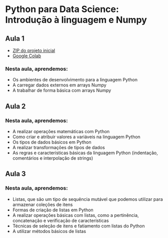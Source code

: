 # Python para Data Science: Introdução à linguagem e Numpy
## Aula 1
* [ZIP do projeto inicial](https://caelum-online-public.s3.amazonaws.com/1410-pythondatascience/01/python-data-science-aula-1-inicio.zip)
* [Google Colab](https://colab.research.google.com/)
### Nesta aula, aprendemos:
* Os ambientes de desenvolvimento para a linguagem Python
* A carregar dados externos em arrays Numpy
* A trabalhar de forma básica com arrays Numpy
## Aula 2
### Nesta aula, aprendemos:
* A realizar operações matemáticas com Python
* Como criar e atribuir valores a variáveis na linguagem Python
* Os tipos de dados básicos em Python
* A realizar transformações de tipos de dados
* As regras e características básicas da linguagem Python (indentação, comentários e interpolação de strings)
## Aula 3
### Nesta aula, aprendemos:
* Listas, que são um tipo de sequência mutável que podemos utilizar para armazenar coleções de itens
* Formas de criação de listas em Python
* A realizar operações básicas com listas, como a pertinência, concatenação e verificação de características
* Técnicas de seleção de itens e fatiamento com listas do Python
* A utilizar métodos básicos de listas